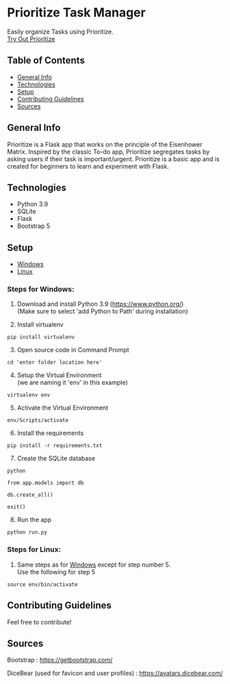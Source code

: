 # Prioritize Task Manager
Easily organize Tasks using Prioritize.  
[Try Out Prioritize](https://shalajwadhwa.eu.pythonanywhere.com)

## Table of Contents
* [General Info](#general-info)
* [Technologies](#technologies)
* [Setup](#setup)
* [Contributing Guidelines](#contributing-guidelines)
* [Sources](#sources)

## General Info
Prioritize is a Flask app that works on the principle of the Eisenhower Matrix. Inspired by the classic To-do app, Prioritize segregates tasks by asking users if their task is important/urgent. Prioritize is a basic app and is created for beginners to learn and experiment with Flask.

## Technologies
* Python 3.9
* SQLite
* Flask
* Bootstrap 5

## Setup
* [Windows](#steps-for-windows)
* [Linux](#steps-for-linux)

### Steps for Windows:
1. Download and install Python 3.9 (https://www.python.org/)  
(Make sure to select 'add Python to Path' during installation)

2. Install virtualenv
```
pip install virtualenv
```

3. Open source code in Command Prompt
```
cd 'enter folder location here'
```

4. Setup the Virtual Environment  
(we are naming it 'env' in this example)
```
virtualenv env
```

5. Activate the Virtual Environment
```
env/Scripts/activate
```

6. Install the requirements
```
pip install -r requirements.txt
```

7. Create the SQLite database
```
python
```
```
from app.models import db
```
```
db.create_all()
```
```
exit()
```

8. Run the app
```
python run.py
```

### Steps for Linux:
1. Same steps as for [Windows](#steps-for-windows) except for step number 5.  
Use the following for step 5
```
source env/bin/activate
```

## Contributing Guidelines
Feel free to contribute!

## Sources
Bootstrap : https://getbootstrap.com/  

DiceBear (used for favicon and user profiles) : https://avatars.dicebear.com/
